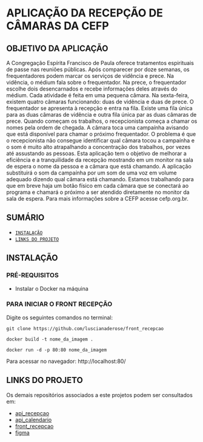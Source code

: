 # APLICAÇÃO DA RECEPÇÃO DE CÂMARAS DA CEFP

## OBJETIVO DA APLICAÇÃO

A Congregação Espírita Francisco de Paula oferece tratamentos espirituais de passe nas reuniões públicas. Após comparecer por doze semanas, os frequentadores podem marcar os serviços de vidência e prece. Na vidência, o médium fala sobre o frequentador. Na prece, o frequentador escolhe dois desencarnados e recebe informações deles através do médium. Cada atividade é feita em uma pequena câmara. Na sexta-feira, existem quatro câmaras funcionando: duas de vidência e duas de prece. O frequentador se apresenta à recepção e entra na fila. Existe uma fila única para as duas câmaras de vidência e outra fila única par as duas câmaras de prece. Quando começam os trabalhos, o recepcionista começa a chamar os nomes pela ordem de chegada. A câmara toca uma campaínha avisando que está disponível para chamar o próximo frequentador. O problema é que o recepcionista não consegue identificar qual câmara tocou a campaínha e o som é muito alto atrapalhando a concentração dos trabalhos, por vezes até assustando as pessoas. Esta aplicação tem o objetivo de melhorar a eficiência e a tranquilidade da recepção mostrando em um monitor na sala de espera o nome da pessoa e a câmara que está chamando. A aplicação substituirá o som da campaínha por um som de uma voz em volume adequado dizendo qual câmara está chamando. Estamos trabalhando para que em breve haja um botão físico em cada câmara que se conectará ao programa e chamará o próximo a ser atendido diretamente no monitor da sala de espera. Para mais informações sobre a CEFP acesse cefp.org.br.

## SUMÁRIO

- [`INSTALAÇÃO`](#INSTALAÇÃO)
- [`LINKS DO PROJETO`](#LINKS-DO-PROJETO)

## INSTALAÇÃO

### PRÉ-REQUISITOS

- Instalar o Docker na máquina

### PARA INICIAR O FRONT RECEPÇÃO

Digite os seguintes comandos no terminal:

```
git clone https://github.com/luscianaderose/front_recepcao
```
```
docker build -t nome_da_imagem .
```
```
docker run -d -p 80:80 nome_da_imagem
```

Para acessar no navegador:
http://localhost:80/

## LINKS DO PROJETO

Os demais repositórios associados a este projetos podem ser consultados em:

- [api_recepcao](https://github.com/luscianaderose/api_recepcao)
- [api_calendario](https://github.com/luscianaderose/api_calendario)
- [front_recepcao](https://github.com/luscianaderose/front_recepcao)
- [figma](https://www.figma.com/proto/4WaxuFjrOhR8aIHIlHXuIP/prj-recepcao-cefp-01?node-id=0-1&t=XGYyK7bsqyAa5qK2-1)
